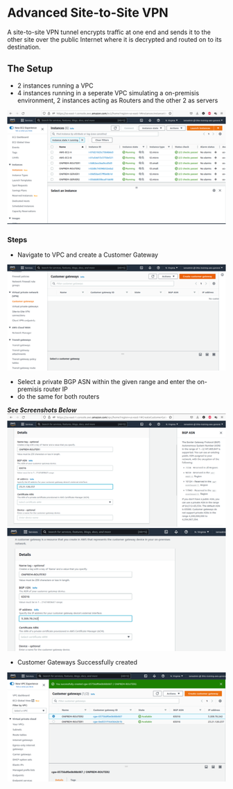 # Advanced Site-to-Site VPN
A site-to-site VPN tunnel encrypts traffic at one end and sends it to the other site over the public Internet where it is decrypted and routed on to its destination.

## The Setup
- 2 instances running a VPC
- 4 instances running in a seperate VPC simulating a on-premisis environment, 2 instances acting as Routers and the other 2 as servers

![picture1](https://github.com/Lihle80/AWS/blob/main/Advanced-Site-to-Site-VPN/images/1.-6-instances-have-been-created(4-represent-on-prem-infrastructure).png)

### Steps
- Navigate to VPC and create a Customer Gateway

![picture2](https://github.com/Lihle80/AWS/blob/main/Advanced-Site-to-Site-VPN/images/2.-s1-nav-to-VPC-and-create-CGW.png)
- Select a private BGP ASN within the given range and enter the on-premisis router IP
- do the same for both routers

**_See Screenshots Below_**
![picture3](https://github.com/Lihle80/AWS/blob/main/Advanced-Site-to-Site-VPN/images/3.-CGW-for-on-prem-router(use-Public-IP-of-on-prem-router).png)
![picture4](https://github.com/Lihle80/AWS/blob/main/Advanced-Site-to-Site-VPN/images/4.-do-the-same-for-router-2(BGP-can-be-anything-in-a-specified-range).png)
- Customer Gateways Successfully created

![picture5](https://github.com/Lihle80/AWS/blob/main/Advanced-Site-to-Site-VPN/images/5.-CGW's-successfully-created.png)

